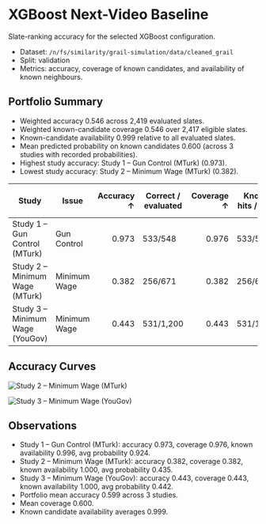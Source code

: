 # XGBoost Next-Video Baseline

Slate-ranking accuracy for the selected XGBoost configuration.

- Dataset: `/n/fs/similarity/grail-simulation/data/cleaned_grail`
- Split: validation
- Metrics: accuracy, coverage of known candidates, and availability of known neighbours.

## Portfolio Summary

- Weighted accuracy 0.546 across 2,419 evaluated slates.
- Weighted known-candidate coverage 0.546 over 2,417 eligible slates.
- Known-candidate availability 0.999 relative to all evaluated slates.
- Mean predicted probability on known candidates 0.600 (across 3 studies with recorded probabilities).
- Highest study accuracy: Study 1 – Gun Control (MTurk) (0.973).
- Lowest study accuracy: Study 2 – Minimum Wage (MTurk) (0.382).

| Study | Issue | Accuracy ↑ | Correct / evaluated | Coverage ↑ | Known hits / total | Known availability ↑ | Avg prob ↑ |
| --- | --- | ---: | --- | ---: | --- | ---: | ---: |
| Study 1 – Gun Control (MTurk) | Gun Control | 0.973 | 533/548 | 0.976 | 533/546 | 0.996 | 0.924 |
| Study 2 – Minimum Wage (MTurk) | Minimum Wage | 0.382 | 256/671 | 0.382 | 256/671 | 1.000 | 0.435 |
| Study 3 – Minimum Wage (YouGov) | Minimum Wage | 0.443 | 531/1,200 | 0.443 | 531/1,200 | 1.000 | 0.442 |

## Accuracy Curves

![Study 2 – Minimum Wage (MTurk)](curves/study_2_–_minimum_wage_(mturk).png)

![Study 3 – Minimum Wage (YouGov)](curves/study_3_–_minimum_wage_(yougov).png)

## Observations

- Study 1 – Gun Control (MTurk): accuracy 0.973, coverage 0.976, known availability 0.996, avg probability 0.924.
- Study 2 – Minimum Wage (MTurk): accuracy 0.382, coverage 0.382, known availability 1.000, avg probability 0.435.
- Study 3 – Minimum Wage (YouGov): accuracy 0.443, coverage 0.443, known availability 1.000, avg probability 0.442.
- Portfolio mean accuracy 0.599 across 3 studies.
- Mean coverage 0.600.
- Known candidate availability averages 0.999.
